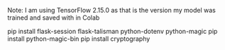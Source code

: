 Note:
I am using TensorFlow 2.15.0 as that is the version my model was trained and saved with in Colab

pip install flask-session flask-talisman python-dotenv python-magic
pip install python-magic-bin
pip install cryptography


